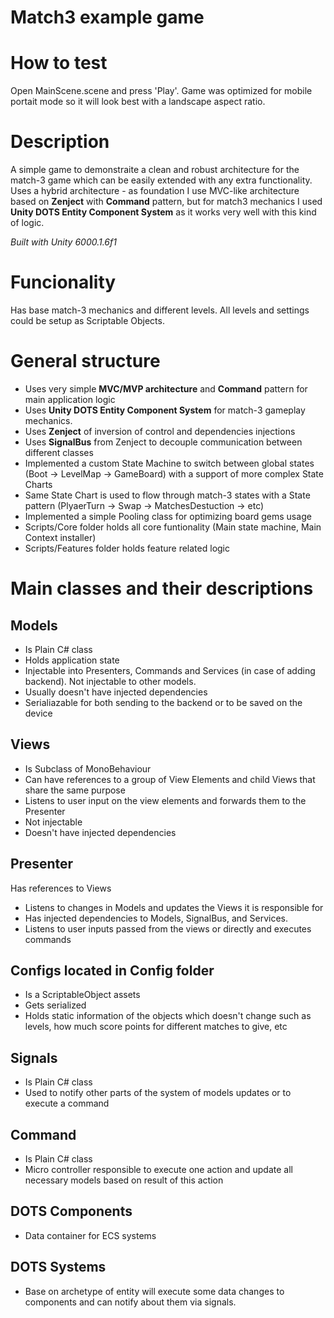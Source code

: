 # Match3 example game

# How to test
Open MainScene.scene and press 'Play'. Game was optimized for mobile portait mode so it will look best with a landscape aspect ratio.

# Description
A simple game to demonstraite a clean and robust architecture for the match-3 game which can be easily extended with any extra functionality. 
Uses a hybrid architecture - as foundation I use MVC-like architecture based on **Zenject** with **Command** pattern, but for match3 mechanics I used **Unity DOTS Entity Component System** as it works very well with this kind of logic.

*Built with Unity 6000.1.6f1*

# Funcionality

Has base match-3 mechanics and different levels. All levels and settings could be setup as Scriptable Objects.

# General structure

* Uses very simple **MVC/MVP architecture** and **Command** pattern for main application logic
* Uses **Unity DOTS Entity Component System** for match-3 gameplay mechanics.
* Uses **Zenject** of inversion of control and dependencies injections
* Uses **SignalBus** from Zenject to decouple communication between different classes
* Implemented a custom State Machine to switch between global states (Boot -> LevelMap -> GameBoard) with a support of more complex State Charts
* Same State Chart is used to flow through match-3 states with a State pattern (PlyaerTurn -> Swap -> MatchesDestuction -> etc)
* Implemented a simple Pooling class for optimizing board gems usage
* Scripts/Core folder holds all core funtionality (Main state machine, Main Context installer)
* Scripts/Features folder holds feature related logic

# Main classes and their descriptions

## Models 
* Is Plain C# class
* Holds application state
* Injectable into Presenters, Commands and Services (in case of adding backend). Not injectable to other models.
* Usually doesn't have injected dependencies
* Serialiazable for both sending to the backend or to be saved on the device

## Views
* Is Subclass of MonoBehaviour
* Can have references to a group of View Elements and child Views that share the same purpose
* Listens to user input on the view elements and forwards them to the Presenter
* Not injectable
* Doesn't have injected dependencies

## Presenter
Has references to Views
* Listens to changes in Models and updates the Views it is responsible for
* Has injected dependencies to Models, SignalBus, and Services.
* Listens to user inputs passed from the views or directly and executes commands

## Configs located in Config folder
* Is a ScriptableObject assets
* Gets serialized 
* Holds static information of the objects which doesn't change such as levels, how much score points for different matches to give, etc

## Signals
* Is Plain C# class
* Used to notify other parts of the system of models updates or to execute a command

## Command
* Is Plain C# class
* Micro controller responsible to execute one action and update all necessary models based on result of this action

## DOTS Components
* Data container for ECS systems

## DOTS Systems
* Base on archetype of entity will execute some data changes to components and can notify about them via signals.


